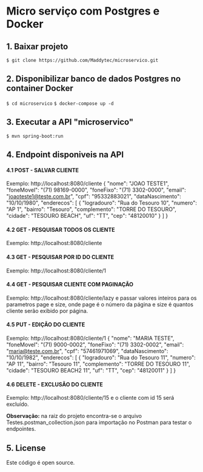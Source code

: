 # Micro serviço com Postgres e Docker

## 1. Baixar projeto
`$ git clone https://github.com/Maddytec/microservico.git`

## 2. Disponibilizar banco de dados Postgres no container Docker
`$ cd microservico`
`$ docker-compose up -d`

## 3. Executar a API "microservico"
`$ mvn spring-boot:run`

## 4. Endpoint disponiveis na API

#### 4.1 **POST** - SALVAR CLIENTE
Exemplo:  http://localhost:8080/cliente
{
    "nome": "JOAO TESTE1",
    "foneMovel": "(71) 98169-0000",
    "foneFixo": "(71) 3302-0000",
    "email": "joaoteste1@teste.com.br",
    "cpf": "95332883021",
    "dataNascimento": "10/10/1980",
    "enderecos": [
        {
            "logradouro": "Rua do Tesouro 10",
            "numero": "AP 1",
            "bairro": "Tesouro",
            "complemento": "TORRE DO TESOURO",
            "cidade": "TESOURO BEACH",
            "uf": "TT",
            "cep": "48120010"
        }
    ]
} 
#### 4.2 **GET** - PESQUISAR TODOS OS CLIENTE
Exemplo: http://localhost:8080/cliente

#### 4.3 **GET** - PESQUISAR POR ID DO CLIENTE 
Exemplo: http://localhost:8080/cliente/1
#### 4.4 **GET** - PESQUISAR CLIENTE COM PAGINAÇÃO
Exemplo: http://localhost:8080/cliente/lazy e passar valores inteiros para os parametros page e size, onde page é o número da página e size é quantos cliente serão exibido por página.
   #### 4.5 **PUT** - EDIÇÃO DO CLIENTE
Exemplo: http://localhost:8080/cliente/1
{
    "nome": "MARIA TESTE",
    "foneMovel": "(71) 9000-0002",
    "foneFixo": "(71) 3302-0002",
    "email": "maria@teste.com.br",
    "cpf": "57461971069",
    "dataNascimento": "10/10/1982",
    "enderecos": [
        {
            "logradouro": "Rua do Tesouro 11",
            "numero": "AP 11",
            "bairro": "Tesouro 11",
            "complemento": "TORRE DO TESOURO 11",
            "cidade": "TESOURO BEACH2 11",
            "uf": "TT",
            "cep": "48120011"
        }
    ]
}
#### 4.6 **DELETE** - EXCLUSÃO DO CLIENTE
Exemplo: http://localhost:8080/cliente/15 e o cliente com id 15 será excluído.

**Observação:** na raiz do projeto encontra-se o arquivo Testes.postman_collection.json para importação no Postman para testar o endpointes.

## 5. License
Este código é open source.
